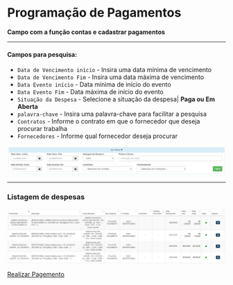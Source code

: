 # Programação de Pagamentos
**Campo com a função contas e cadastrar pagamentos**
***

#### **Campos para pesquisa:**

* `Data de Vencimento início` - Insira uma data mínima de vencimento
* `Data de Vencimento Fim` - Insira uma data máxima de vencimento
* `Data Evento início` - Data mínima de início do evento
* `Data Evento Fim` - Data máxima de início do evento
* `Situação da Despesa` - Selecione a situação da despesa| **Paga ou Em Aberta**
* `palavra-chave` - Insira uma palavra-chave para facilitar a pesquisa
* `Contratos` - Informe o contrato em que o fornecedor que deseja procurar trabalha
* `Fornecedores` - Informe qual fornecedor deseja procurar

![](../../../img/filtroSla2.png)
***

### **Listagem de despesas**

![](../../../img/listagemDeDespesas.png)

[Realizar Pagemento](https://rfsolutionit.github.io/myphotos/pages/outros/pagar.html#pagar-conta)